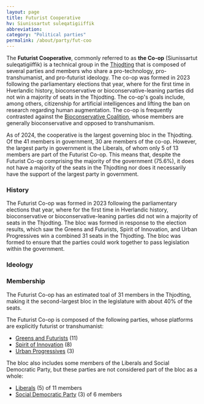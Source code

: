```yaml
---
layout: page
title: Futurist Cooperative
hv: Siunissartut suleqatigiiffik
abbreviation: 
category: "Political parties"
permalink: /about/party/fut-coo
---
```


The **Futurist Cooperative**, commonly referred to as **the Co-op** (Siunissartut suleqatigiiffik) is a technical group in the [Thjodting](/HUN/about/government/thjodting) that is composed of several parties and members who share a pro-technology, pro-transhumanist, and pro-futurist ideology. The co-op was formed in 2023 following the parliamentary elections that year, where for the first time in Hverlandic history, bioconservative or bioconservative-leaning parties did not win a majority of seats in the Thjodting. The co-op's goals include, among others, citizenship for artificial intelligences and lifting the ban on research regarding human augmentation. The co-op is frequently contrasted against the [Bioconservative Coalition](/HUN/about/party/bio-coa), whose members are generally bioconservative and opposed to transhumanism.

As of 2024, the cooperative is the largest governing bloc in the Thjodting. Of the 41 members in government, 30 are members of the co-op. However, the largest party in government is the Liberals, of whom only 5 of 13 members are part of the Futurist Co-op. This means that, despite the Futurist Co-op comprising the majority of the government (75.6%), it does not have a majority of the seats in the Thjodting nor does it necessarily have the support of the largest party in government.


### History
The Futurist Co-op was formed in 2023 following the parliamentary elections that year, where for the first time in Hverlandic history, bioconservative or bioconservative-leaning parties did not win a majority of seats in the Thjodting. The bloc was formed in response to the election results, which saw the Greens and Futurists, Spirit of Innovation, and Urban Progressives win a combined 31 seats in the Thjodting. The bloc was formed to ensure that the parties could work together to pass legislation within the government.

### Ideology


### Membership
The Futurist Co-op has an estimated toal of 31 members in the Thjodting, making it the second-largest bloc in the legislature with about 40% of the seats.

The Futurist Co-op is composed of the following parties, whose platforms are explicitly futurist or transhumanist:

* <span class="party-stripe party-ks"></span> [Greens and Futurists](/HUN/about/party/ks) (11)
* <span class="party-stripe party-pa"></span> [Spirit of Innovation](/HUN/about/party/pa) (8)
* <span class="party-stripe party-is"></span> [Urban Progressives](/HUN/about/party/is) (3)

The bloc also includes some members of the Liberals and Social Democratic Party, but these parties are not considered part of the bloc as a whole:

* <span class="party-stripe party-as"></span> [Liberals](/HUN/about/party/as) (5) of 11 members
* <span class="party-stripe party-ids"></span> [Social Democratic Party](/HUN/about/party/ids) (3) of 6 members



